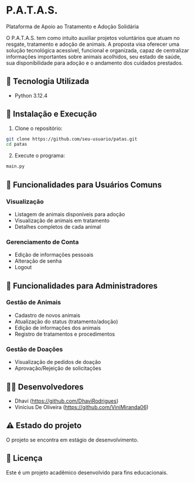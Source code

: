 # P.A.T.A.S.
Plataforma de Apoio ao Tratamento e Adoção Solidária

O P.A.T.A.S. tem como intuito auxiliar projetos voluntários que atuam no resgate, tratamento e adoção de animais. A proposta visa oferecer uma solução tecnológica acessível, funcional e organizada, capaz de centralizar informações importantes sobre animais acolhidos, seu estado de saúde, sua disponibilidade para adoção e o andamento dos cuidados prestados.

## 🚀 Tecnologia Utilizada
- Python 3.12.4

## 🔧 Instalação e Execução

1. Clone o repositório:
```bash
git clone https://github.com/seu-usuario/patas.git
cd patas
```

2. Execute o programa:
```bash
main.py
```

## 👤 Funcionalidades para Usuários Comuns

### Visualização
- Listagem de animais disponíveis para adoção
- Visualização de animais em tratamento
- Detalhes completos de cada animal

### Gerenciamento de Conta
- Edição de informações pessoais
- Alteração de senha
- Logout

## 👑 Funcionalidades para Administradores

### Gestão de Animais
- Cadastro de novos animais
- Atualização do status (tratamento/adoção)
- Edição de informações dos animais
- Registro de tratamentos e procedimentos

### Gestão de Doações
- Visualização de pedidos de doação
- Aprovação/Rejeição de solicitações

## 👨‍💻 Desenvolvedores
- Dhavi
(https://github.com/DhaviRodrigues)
- Vinícius De Oliveira
(https://github.com/ViniMiranda06)

## ⚠️ Estado do projeto
O projeto se encontra em estágio de desenvolvimento.

## 📝 Licença
Este é um projeto acadêmico desenvolvido para fins educacionais.
